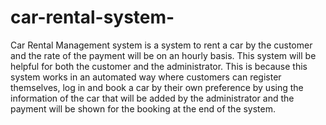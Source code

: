 # car-rental-system-

Car Rental Management system is a system to rent a car by the customer and the rate of the payment will be on an hourly basis. This system will be helpful for both the customer and the administrator. This is because this system works in an automated way where customers can register themselves, log in and book a car by their own preference by using the information of the car that will be added by the administrator and the payment will be shown for the booking at the end of the system.
